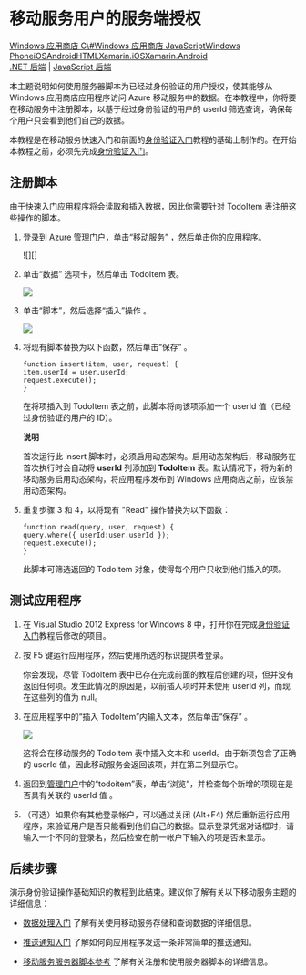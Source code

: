 ﻿<properties pageTitle="Service-side authorization (Windows Store) | Mobile Dev Center" metaKeywords="" description="Learn how to authorize users in the JavaScript backend of Azure Mobile Services." metaCanonical="" services="" documentationCenter="Mobile" title="Service-side authorization of Mobile Services users" authors="glenga" solutions="" manager="" editor="" />
<tags ms.service=""
    ms.date="12/25/2014"
    wacn.date="04/11/2015"
    />

# 移动服务用户的服务端授权

<div class="dev-center-tutorial-selector sublanding"><a href="/zh-cn/documentation/articles/mobile-services-windows-store-dotnet-authorize-users-in-scripts" title="Windows Store C#">Windows 应用商店 C\#</a><a href="/zh-cn/documentation/articles/mobile-services-windows-store-javascript-authorize-users-in-scripts" title="Windows Store JavaScript"  class="current">Windows 应用商店 JavaScript</a><a href="/zh-cn/documentation/articles/mobile-services-windows-phone-authorize-users-in-scripts" title="Windows Phone">Windows Phone</a><a href="/zh-cn/documentation/articles/mobile-services-ios-authorize-users-in-scripts" title="iOS">iOS</a><a href="/zh-cn/documentation/articles/mobile-services-android-authorize-users-in-scripts" title="Android">Android</a><a href="/zh-cn/documentation/articles/mobile-services-html-authorize-users-in-scripts" title="HTML">HTML</a><a href="/zh-cn/documentation/articles/partner-xamarin-mobile-services-ios-authorize-users-in-scripts" title="Xamarin.iOS">Xamarin.iOS</a><a href="/zh-cn/documentation/articles/partner-xamarin-mobile-services-android-authorize-users-in-scripts" title="Xamarin.Android">Xamarin.Android</a></div>
<div class="dev-center-tutorial-subselector"><a href="/zh-cn/documentation/articles/mobile-services-dotnet-backend-windows-store-javascript-authorize-users-in-scripts/" title=".NET backend">.NET 后端</a> | <a href="/zh-cn/documentation/articles/mobile-services-windows-store-javascript-authorize-users-in-scripts/"  title="JavaScript backend" class="current">JavaScript 后端</a></div>	

本主题说明如何使用服务器脚本为已经过身份验证的用户授权，使其能够从 Windows 应用商店应用程序访问 Azure 移动服务中的数据。在本教程中，你将要在移动服务中注册脚本，以基于经过身份验证的用户的 userId 筛选查询，确保每个用户只会看到他们自己的数据。

本教程是在移动服务快速入门和前面的[身份验证入门][]教程的基础上制作的。在开始本教程之前，必须先完成[身份验证入门][]。

<a name="register-scripts"></a>
## 注册脚本

由于快速入门应用程序将会读取和插入数据，因此你需要针对 TodoItem 表注册这些操作的脚本。

1.  登录到 [Azure 管理门户][]，单击“移动服务” ，然后单击你的应用程序。

    ![][]

2.  单击“数据” 选项卡，然后单击 TodoItem  表。

    ![][1]

3.  单击“脚本”，然后选择“插入”操作 。

    ![][2]

4.  将现有脚本替换为以下函数，然后单击“保存” 。

        function insert(item, user, request) {
        item.userId = user.userId;    
        request.execute();
        }

    在将项插入到 TodoItem 表之前，此脚本将向该项添加一个 userId 值（已经过身份验证的用户的 ID）。

    <div class="dev-callout"><b>说明</b>

    <p>首次运行此 insert 脚本时，必须启用动态架构。启用动态架构后，移动服务在首次执行时会自动将 <b>userId</b> 列添加到 <b>TodoItem</b> 表。默认情况下，将为新的移动服务启用动态架构，将应用程序发布到 Windows 应用商店之前，应该禁用动态架构。</p>
	</div>

5.  重复步骤 3 和 4，以将现有 "Read" 操作替换为以下函数：

        function read(query, user, request) {
        query.where({ userId:user.userId });    
        request.execute();
        }

    此脚本可筛选返回的 TodoItem 对象，使得每个用户只收到他们插入的项。

## 测试应用程序

1.  在 Visual Studio 2012 Express for Windows 8 中，打开你在完成[身份验证入门][]教程后修改的项目。

2.  按 F5 键运行应用程序，然后使用所选的标识提供者登录。

    你会发现，尽管 TodoItem 表中已存在完成前面的教程后创建的项，但并没有返回任何项。发生此情况的原因是，以前插入项时并未使用 userId 列，而现在这些列的值为 null。

3.  在应用程序中的“插入 TodoItem”内输入文本，然后单击“保存” 。

    ![][3]

    这将会在移动服务的 TodoItem 表中插入文本和 userId。由于新项包含了正确的 userId 值，因此移动服务会返回该项，并在第二列显示它。

4.  返回到[管理门户][Azure 管理门户]中的“todoitem”表，单击“浏览”，并检查每个新增的项现在是否具有关联的 userId 值 。

5.  （可选）如果你有其他登录帐户，可以通过关闭 (Alt+F4) 然后重新运行应用程序，来验证用户是否只能看到他们自己的数据。显示登录凭据对话框时，请输入一个不同的登录名，然后检查在前一帐户下输入的项是否未显示。

## 后续步骤

演示身份验证操作基础知识的教程到此结束。建议你了解有关以下移动服务主题的详细信息：

-   [数据处理入门][]
    了解有关使用移动服务存储和查询数据的详细信息。

-   [推送通知入门][]
    了解如何向应用程序发送一条非常简单的推送通知。

-   [移动服务服务器脚本参考][]
    了解有关注册和使用服务器脚本的详细信息。

  [Windows 应用商店 C#]: /zh-cn/documentation/articles/mobile-services-windows-store-dotnet-authorize-users-in-scripts "Windows 应用商店 C#"
  [Windows 应用商店 JavaScript]: /zh-cn/documentation/articles/mobile-services-windows-store-javascript-authorize-users-in-scripts "Windows 应用商店 JavaScript"
  [Windows Phone]: /zh-cn/documentation/articles/mobile-services-windows-phone-authorize-users-in-scripts "Windows Phone"
  [iOS]: /zh-cn/documentation/articles/mobile-services-ios-authorize-users-in-scripts "iOS"
  [Android]: /zh-cn/documentation/articles/mobile-services-android-authorize-users-in-scripts "Android"
  [HTML]: /zh-cn/documentation/articles/mobile-services-html-authorize-users-in-scripts "HTML"
  [Xamarin.iOS]: /zh-cn/documentation/articles/partner-xamarin-mobile-services-ios-authorize-users-in-scripts "Xamarin.iOS"
  [Xamarin.Android]: /zh-cn/documentation/articles/partner-xamarin-mobile-services-android-authorize-users-in-scripts "Xamarin.Android"
  [.NET 后端]: /zh-cn/documentation/articles/mobile-services-dotnet-backend-windows-store-javascript-authorize-users-in-scripts/ ".NET 后端"
  [JavaScript 后端]: /zh-cn/documentation/articles/mobile-services-windows-store-javascript-authorize-users-in-scripts/ "JavaScript 后端"
  [身份验证入门]: /develop/mobile/tutorials/get-started-with-users-js
  [Azure 管理门户]: https://manage.windowsazure.cn/
  [0]: ./media/mobile-services-windows-store-javascript-authorize-users-in-scripts/mobile-services-selection.png
  [1]: ./media/mobile-services-windows-store-javascript-authorize-users-in-scripts/mobile-portal-data-tables.png
  [2]: ./media/mobile-services-windows-store-javascript-authorize-users-in-scripts/mobile-insert-script-users.png
  [3]: ./media/mobile-services-windows-store-javascript-authorize-users-in-scripts/mobile-quickstart-startup.png
  [数据处理入门]: /zh-cn/documentation/articles/mobile-services-windows-store-javascript-get-started-data/
  [推送通知入门]: /develop/mobile/tutorials/get-started-with-push-js
  [移动服务服务器脚本参考]: http://go.microsoft.com/fwlink/p/?LinkId=262293
